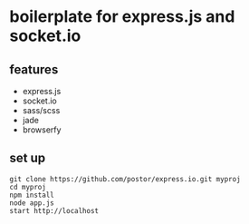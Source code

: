 # boilerplate for express.js and socket.io
## features
- express.js
- socket.io
- sass/scss
- jade
- browserfy

## set up
```bath
git clone https://github.com/postor/express.io.git myproj
cd myproj
npm install
node app.js
start http://localhost
```

